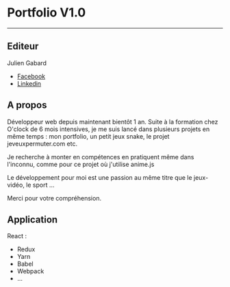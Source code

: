 # Portfolio V1.0
---

## Editeur

Julien Gabard
- [Facebook](https://www.facebook.com/julien.gabard.3/)
- [Linkedin](https://www.linkedin.com/in/julien-gabard)

## A propos

Développeur web depuis maintenant bientôt 1 an. Suite à la formation chez O'clock de 6 mois intensives, je me suis lancé dans plusieurs projets en même temps : mon portfolio, un petit jeux snake, le projet jeveuxpermuter.com etc.

Je recherche à monter en compétences en pratiquent même dans l'inconnu, comme pour ce projet où j'utilise anime.js

Le développement pour moi est une passion au même titre que le jeux-vidéo, le sport ...

Merci pour votre compréhension.

## Application

React :
- Redux
- Yarn
- Babel
- Webpack
- ...
